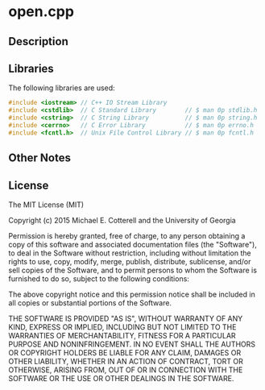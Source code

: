 # open.cpp

## Description

## Libraries

The following libraries are used:

```cpp
#include <iostream> // C++ IO Stream Library      
#include <cstdlib>  // C Standard Library        // $ man 0p stdlib.h
#include <cstring>  // C String Library          // $ man 0p string.h
#include <cerrno>   // C Error Library           // $ man 0p errno.h
#include <fcntl.h>  // Unix File Control Library // $ man 0p fcntl.h
```

## Other Notes



## License

The MIT License (MIT)

Copyright (c) 2015 Michael E. Cotterell and the University of Georgia

Permission is hereby granted, free of charge, to any person obtaining a copy
of this software and associated documentation files (the "Software"), to deal
in the Software without restriction, including without limitation the rights
to use, copy, modify, merge, publish, distribute, sublicense, and/or sell
copies of the Software, and to permit persons to whom the Software is
furnished to do so, subject to the following conditions:

The above copyright notice and this permission notice shall be included in
all copies or substantial portions of the Software.

THE SOFTWARE IS PROVIDED "AS IS", WITHOUT WARRANTY OF ANY KIND, EXPRESS OR
IMPLIED, INCLUDING BUT NOT LIMITED TO THE WARRANTIES OF MERCHANTABILITY,
FITNESS FOR A PARTICULAR PURPOSE AND NONINFRINGEMENT. IN NO EVENT SHALL THE
AUTHORS OR COPYRIGHT HOLDERS BE LIABLE FOR ANY CLAIM, DAMAGES OR OTHER
LIABILITY, WHETHER IN AN ACTION OF CONTRACT, TORT OR OTHERWISE, ARISING FROM,
OUT OF OR IN CONNECTION WITH THE SOFTWARE OR THE USE OR OTHER DEALINGS IN
THE SOFTWARE.

